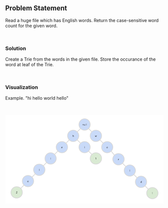 ## Problem Statement

Read a huge file which has English words. Return the case-sensitive word count for the given word.

<br>

### Solution

Create a Trie from the words in the given file. Store the occurance of the word at leaf of the Trie.

<br>

### Visualization

Example. "hi hello world hello"

<br>

![trie](ext/trie.png)